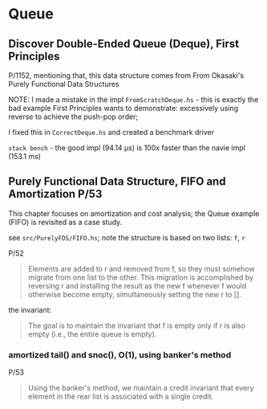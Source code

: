 # Queue

## Discover Double-Ended Queue (Deque), First Principles

P/1152, mentioning that, this data structure comes from
From Okasaki's Purely Functional Data Structures

NOTE: I made a mistake in the impl `FromScratchDeque.hs` - this is
exactly the bad example First Principles wants to demonstrate:
excessively using reverse to achieve the push-pop order;

I fixed this in `CorrectDeque.hs` and created a benchmark driver

`stack bench` - the good impl (94.14 μs) is 100x faster than the
navie impl (153.1 ms)

## Purely Functional Data Structure, FIFO and Amortization P/53

This chapter focuses on amortization and cost analysis; the Queue
example (FIFO) is revisited as a case study.

see `src/PurelyFDS/FIFO.hs`; note the structure is based on two
lists: `f`, `r`

P/52

> Elements are added to r and removed from f, so they must somehow
> migrate from one list to the other. This migration is accomplished
> by reversing r and installing the result as the new f whenever f
> would otherwise become empty, simultaneously setting the new r to [].

the invariant:

> The goal is to maintain the invariant that f is empty only if r is
> also empty (i.e., the entire queue is empty).

### amortized tail() and snoc(), O(1), using banker's method

P/53

> Using the banker's method, we maintain a credit invariant that every
> element in the rear list is associated with a single credit.
